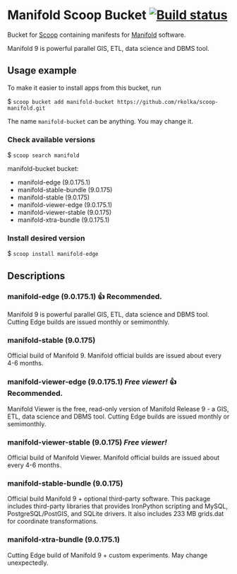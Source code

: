# Manifold Scoop Bucket [![Build status](https://ci.appveyor.com/api/projects/status/xptg33rud6mfr2pg/branch/master?svg=true)](https://ci.appveyor.com/project/rkolka/scoop-manifold/branch/master)

Bucket for [Scoop](http://scoop.sh) containing manifests for [Manifold](http://manifold.net) software.

Manifold 9 is powerful parallel GIS, ETL, data science and DBMS tool.

## Usage example

To make it easier to install apps from this bucket, run

$ `scoop bucket add manifold-bucket https://github.com/rkolka/scoop-manifold.git`

The name `manifold-bucket` can be anything. You may change it.

### Check available versions

$ `scoop search manifold`

manifold-bucket bucket:

- manifold-edge (9.0.175.1)
- manifold-stable-bundle (9.0.175)
- manifold-stable (9.0.175)
- manifold-viewer-edge (9.0.175.1)
- manifold-viewer-stable (9.0.175)
- manifold-xtra-bundle (9.0.175.1)

### Install desired version

$ `scoop install manifold-edge`

## Descriptions

### manifold-edge (9.0.175.1) :+1: **Recommended.**

Manifold 9 is powerful parallel GIS, ETL, data science and DBMS tool. Cutting Edge builds are issued monthly or semimonthly.

### manifold-stable (9.0.175)

Official build of Manifold 9. Manifold official builds are issued about every 4-6 months.

### manifold-viewer-edge (9.0.175.1) ***Free viewer!*** :+1: **Recommended.**

Manifold Viewer is the free, read-only version of Manifold Release 9 - a GIS, ETL, data science and DBMS tool. Cutting Edge builds are issued monthly or semimonthly.

### manifold-viewer-stable (9.0.175) ***Free viewer!***

Official build of Manifold Viewer. Manifold official builds are issued about every 4-6 months.

### manifold-stable-bundle (9.0.175)

Official build Manifold 9 + optional third-party software. This package includes third-party libraries that provides IronPython scripting and MySQL, PostgreSQL/PostGIS, and SQLite drivers. It also includes 233 MB grids.dat for coordinate transformations.

### manifold-xtra-bundle (9.0.175.1)

Cutting Edge build of Manifold 9 + custom experiments. May change unexpectedly.
